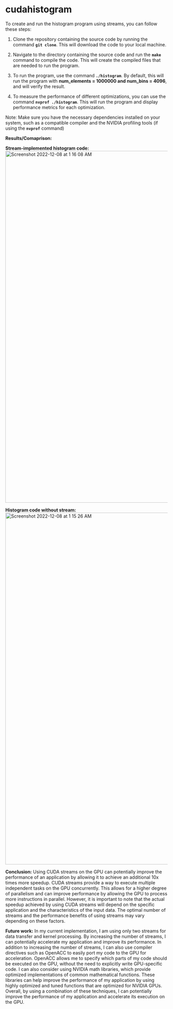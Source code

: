 # cudahistogram
To create and run the histogram program using streams, you can follow these steps:

1. Clone the repository containing the source code by running the command **`git clone`**. This will download the code to your local machine.

2. Navigate to the directory containing the source code and run the **`make`** command to compile the code. This will create the compiled files that are needed to run the program.

3. To run the program, use the command **`./histogram`**. By default, this will run the program with **num_elements = 1000000 and num_bins = 4096**, and will verify the result.

4. To measure the performance of different optimizations, you can use the command **`nvprof ./histogram`**. This will run the program and display performance metrics for each optimization.

Note: Make sure you have the necessary dependencies installed on your system, such as a compatible compiler and the NVIDIA profiling tools (if using the **`nvprof`** command)


**Results/Comaprison:**

**Stream-implemented histogram code:**
<img width="1094" alt="Screenshot 2022-12-08 at 1 16 08 AM" src="https://user-images.githubusercontent.com/57623274/206806957-fee0b9b3-70aa-4a3e-80ae-1b34346275b3.png">

**Histogram code without stream:**
<img width="1094" alt="Screenshot 2022-12-08 at 1 15 26 AM" src="https://user-images.githubusercontent.com/57623274/206807002-5876e47a-f514-4898-86b7-f7feb872d50e.png">


**Conclusion:**
Using CUDA streams on the GPU can potentially improve the performance of an application by allowing it to achieve an additional 10x times more speedup. CUDA streams provide a way to execute multiple independent tasks on the GPU concurrently. This allows for a higher degree of parallelism and can improve performance by allowing the GPU to process more instructions in parallel. However, it is important to note that the actual speedup achieved by using CUDA streams will depend on the specific application and the characteristics of the input data. The optimal number of streams and the performance benefits of using streams may vary depending on these factors.


**Future work:**
In my current implementation, I am using only two streams for data transfer and kernel processing. By increasing the number of streams, I can potentially accelerate my application and improve its performance.
In addition to increasing the number of streams, I can also use compiler directives such as OpenACC to easily port my code to the GPU for acceleration. OpenACC allows me to specify which parts of my code should be executed on the GPU, without the need to explicitly write GPU-specific code.
I can also consider using NVIDIA math libraries, which provide optimized implementations of common mathematical functions. These libraries can help improve the performance of my application by using highly optimized and tuned functions that are optimized for NVIDIA GPUs.
Overall, by using a combination of these techniques, I can potentially improve the performance of my application and accelerate its execution on the GPU.

